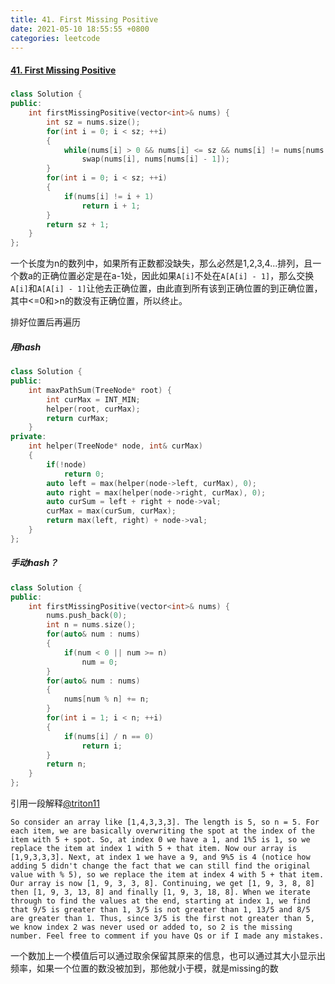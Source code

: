 ```yaml
---
title: 41. First Missing Positive
date: 2021-05-10 18:55:55 +0800
categories: leetcode
---
```

#### [41. First Missing Positive](https://leetcode.com/problems/first-missing-positive/)

##### 
```c++
class Solution {
public:
    int firstMissingPositive(vector<int>& nums) {
        int sz = nums.size();
        for(int i = 0; i < sz; ++i)
        {
            while(nums[i] > 0 && nums[i] <= sz && nums[i] != nums[nums[i] - 1])
                swap(nums[i], nums[nums[i] - 1]);
        }
        for(int i = 0; i < sz; ++i)
        {
            if(nums[i] != i + 1)
                return i + 1;
        }
        return sz + 1;
    }
};
```

一个长度为n的数列中，如果所有正数都没缺失，那么必然是1,2,3,4...排列，且一个数a的正确位置必定是在a-1处，因此如果`A[i]`不处在`A[A[i] - 1]`，那么交换`A[i]`和`A[A[i] - 1]`让他去正确位置，由此直到所有该到正确位置的到正确位置，其中<=0和>n的数没有正确位置，所以终止。

排好位置后再遍历

##### 用hash
```c++
class Solution {
public:
    int maxPathSum(TreeNode* root) {
        int curMax = INT_MIN;
        helper(root, curMax);
        return curMax;
    }
private:
    int helper(TreeNode* node, int& curMax)
    {
        if(!node)
            return 0;
        auto left = max(helper(node->left, curMax), 0);
        auto right = max(helper(node->right, curMax), 0);
        auto curSum = left + right + node->val;
        curMax = max(curSum, curMax);
        return max(left, right) + node->val;
    } 
};
```

##### 手动hash？

```c++
class Solution {
public:
    int firstMissingPositive(vector<int>& nums) {
        nums.push_back(0);
        int n = nums.size();
        for(auto& num : nums)
        {
            if(num < 0 || num >= n)
                num = 0;
        }
        for(auto& num : nums)
        {
            nums[num % n] += n;
        }
        for(int i = 1; i < n; ++i)
        {
            if(nums[i] / n == 0)
                return i;
        }
        return n;
    }
};
```

引用一段解释[@triton11](https://leetcode.com/triton11/)
```
So consider an array like [1,4,3,3,3]. The length is 5, so n = 5. For each item, we are basically overwriting the spot at the index of the item with 5 + spot. So, at index 0 we have a 1, and 1%5 is 1, so we replace the item at index 1 with 5 + that item. Now our array is [1,9,3,3,3]. Next, at index 1 we have a 9, and 9%5 is 4 (notice how adding 5 didn't change the fact that we can still find the original value with % 5), so we replace the item at index 4 with 5 + that item. Our array is now [1, 9, 3, 3, 8]. Continuing, we get [1, 9, 3, 8, 8] then [1, 9, 3, 13, 8] and finally [1, 9, 3, 18, 8]. When we iterate through to find the values at the end, starting at index 1, we find that 9/5 is greater than 1, 3/5 is not greater than 1, 13/5 and 8/5 are greater than 1. Thus, since 3/5 is the first not greater than 5, we know index 2 was never used or added to, so 2 is the missing number. Feel free to comment if you have Qs or if I made any mistakes.
```

一个数加上一个模值后可以通过取余保留其原来的信息，也可以通过其大小显示出频率，如果一个位置的数没被加到，那他就小于模，就是missing的数
